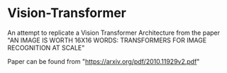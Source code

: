 # Vision-Transformer
An attempt to replicate a Vision Transformer Architecture from the paper "AN IMAGE IS WORTH 16X16 WORDS: TRANSFORMERS FOR IMAGE RECOGNITION AT SCALE"

Paper can be found from "https://arxiv.org/pdf/2010.11929v2.pdf"

